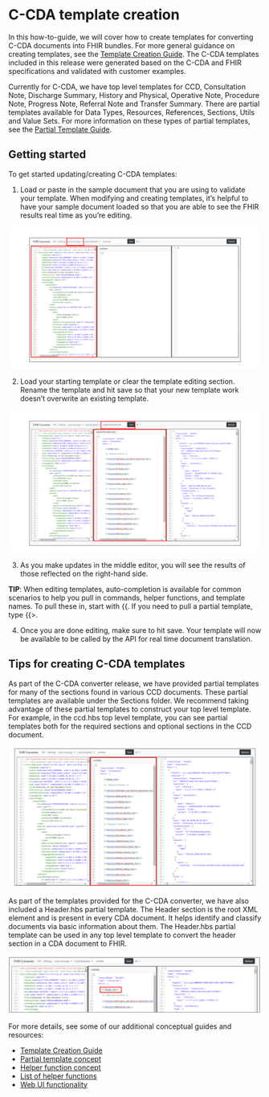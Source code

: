 # C-CDA template creation

In this how-to-guide, we will cover how to create templates for converting C-CDA documents into FHIR bundles. For more general guidance on creating templates, see the [Template Creation Guide](template-creation-how-to-guide.md). The C-CDA templates included in this release were generated based on the C-CDA and FHIR specifications and validated with customer examples.

Currently for C-CDA, we have top level templates for CCD, Consultation Note, Discharge Summary, History and Physical, Operative Note, Procedure Note, Progress Note, Referral Note and Transfer Summary. There are partial templates available for Data Types, Resources, References, Sections, Utils and Value Sets. For more information on these types of partial templates, see the [Partial Template Guide](partial-template-concept.md).

## Getting started

To get started updating/creating C-CDA templates:

1. Load or paste in the sample document that you are using to validate your template. When modifying and creating templates, it’s helpful to have your sample document loaded so that you are able to see the FHIR results real time as you’re editing.

![load document](images/load-message-ccda.png)

2. Load your starting template or clear the template editing section. Rename the template and hit save so that your new template work doesn’t overwrite an existing template.

![load template](images/load-template-ccda.png)

3. As you make updates in the middle editor, you will see the results of those reflected on the right-hand side.

**TIP**: When editing templates, auto-completion is available for common scenarios to help you pull in commands, helper functions, and template names. To pull these in, start with {{. If you need to pull a partial template, type {{>.

4. Once you are done editing, make sure to hit save. Your template will now be available to be called by the API for real time document translation.

## Tips for creating C-CDA templates

As part of the C-CDA converter release, we have provided partial templates for many of the sections found in various CCD documents. These partial templates are available under the Sections folder. We recommend taking advantage of these partial templates to construct your top level template. For example, in the ccd.hbs top level template, you can see partial templates both for the required sections and optional sections in the CCD document.

![load_ccd_sections](images/ccd_sections_example.png)

As part of the templates provided for the C-CDA converter, we have also included a Header.hbs partial template. The Header section is the root XML element and is present in every CDA document. It helps identify and classify documents via basic information about them. The Header.hbs partial template can be used in any top level template to convert the header section in a CDA document to FHIR.

![load_ccd_header](images/ccd_sections_header.png)

For more details, see some of our additional conceptual guides and resources:

- [Template Creation Guide](template-creation-how-to-guide.md)
- [Partial template concept](partial-template-concept.md)
- [Helper function concept](using-helpers-concept.md)
- [List of helper functions](helper-function-summary.md)
- [Web UI functionality](web-ui-summary.md)
